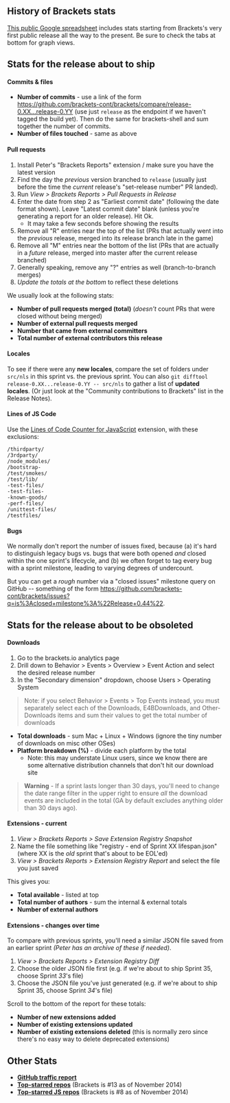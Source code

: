 ## History of Brackets stats

[This public Google spreadsheet](https://docs.google.com/spreadsheets/d/1xCQh0Ii-MaVcqn-MdF-zDFy3quDBhEHZPeiOEmmITgM/edit?usp=sharing) includes stats starting from Brackets's very first public release all the way to the present. Be sure to check the tabs at bottom for graph views.

## Stats for the release about to ship

#### Commits & files

* **Number of commits** - use a link of the form https://github.com/brackets-cont/brackets/compare/release-0.XX...release-0.YY (use just `release` as the endpoint if we haven't tagged the build yet). Then do the same for brackets-shell and sum together the number of commits.
* **Number of files touched** - same as above

#### Pull requests

1. Install Peter's "Brackets Reports" extension / make sure you have the latest version
2. Find the day the _previous_ version branched to `release` (usually just before the time the _current_ release's "set-release number" PR landed).
3. Run _View > Brackets Reports > Pull Requests in Release_
4. Enter the date from step 2 as "Earliest commit date" (following the date format shown). Leave "Latest commit date" blank (unless you're generating a report for an older release). Hit Ok.
    * It may take a few seconds before showing the results
5. Remove all "R" entries near the top of the list (PRs that actually went into the _previous_ release, merged into its release branch late in the game)
6. Remove all "M" entries near the bottom of the list (PRs that are actually in a _future_ release, merged into master after the current release branched)
7. Generally speaking, remove any "?" entries as well (branch-to-branch merges)
8. _Update the totals at the bottom_ to reflect these deletions

We usually look at the following stats:

* **Number of pull requests merged (total)** (_doesn't_ count PRs that were closed without being merged)
* **Number of external pull requests merged**
* **Number that came from external committers**
* **Total number of external contributors this release**

#### Locales

To see if there were any **new locales**, compare the set of folders under `src/nls` in this sprint vs. the previous sprint. You can also `git difftool release-0.XX...release-0.YY -- src/nls` to gather a list of **updated locales**. (Or just look at the "Community contributions to Brackets" list in the Release Notes).

#### Lines of JS Code

Use the [Lines of Code Counter for JavaScript](https://github.com/peterflynn/simple-sloc-counter) extension, with these exclusions:

```
/thirdparty/
/3rdparty/
/node_modules/
/bootstrap-
/test/smokes/
/test/lib/
-test-files/
-test-files-
-known-goods/
-perf-files/
/unittest-files/
/testfiles/
```

#### Bugs

We normally don't report the number of issues fixed, because (a) it's hard to distinguish legacy bugs vs. bugs that were both opened _and_ closed within the one sprint's lifecycle, and (b) we often forget to tag every bug with a sprint milestone, leading to varying degrees of undercount.

But you can get a _rough_ number via a "closed issues" milestone query on GitHub -- something of the form https://github.com/brackets-cont/brackets/issues?q=is%3Aclosed+milestone%3A%22Release+0.44%22.


## Stats for the release about to be obsoleted

#### Downloads

1. Go to the brackets.io analytics page
2. Drill down to Behavior > Events > Overview > Event Action and select the desired release number
3. In the "Secondary dimension" dropdown, choose Users > Operating System

> Note: if you select Behavior > Events > Top Events instead, you must separately select each of the Downloads, E4BDownloads, and Other-Downloads items and sum their values to get the total number of downloads

* **Total downloads** - sum Mac + Linux + Windows (ignore the tiny number of downloads on misc other OSes)
* **Platform breakdown (%)** - divide each platform by the total
    * Note: this may understate Linux users, since we know there are some alternative distribution channels that don't hit our download site

> **Warning** - If a sprint lasts longer than 30 days, you'll need to change the date range filter in the upper right to ensure _all_ the download events are included in the total (GA by default excludes anything older than 30 days ago).

#### Extensions - current

1. _View > Brackets Reports > Save Extension Registry Snapshot_
2. Name the file something like "registry - end of Sprint XX lifespan.json" (where XX is the _old_ sprint that's about to be EOL'ed)
3. _View > Brackets Reports > Extension Registry Report_ and select the file you just saved

This gives you:

* **Total available** - listed at top
* **Total number of authors** - sum the internal & external totals
* **Number of external authors**

#### Extensions - changes over time

To compare with previous sprints, you'll need a similar JSON file saved from an earlier sprint _(Peter has an archive of these if needed)_.

1. _View > Brackets Reports > Extension Registry Diff_
2. Choose the older JSON file first (e.g. if we're about to ship Sprint 35, choose Sprint _33_'s file)
3. Choose the JSON file you've just generated (e.g. if we're about to ship Sprint 35, choose Sprint _34_'s file)

Scroll to the bottom of the report for these totals:

* **Number of new extensions added**
* **Number of existing extensions updated**
* **Number of existing extensions deleted** (this is normally zero since there's no easy way to delete deprecated extensions)


## Other Stats

* **[GitHub traffic report](https://github.com/brackets-cont/brackets/graphs/traffic)**
* **[Top-starred repos](https://github.com/search?l=&q=stars%3A%3E10000&type=Repositories)** (Brackets is #13 as of November 2014)
* **[Top-starred JS repos](https://github.com/search?l=JavaScript&q=stars%3A%3E10000&type=Repositories)** (Brackets is #8 as of November 2014)